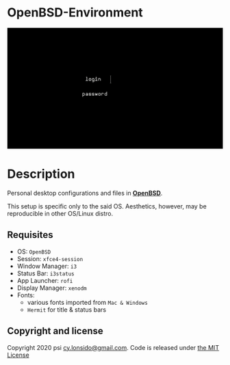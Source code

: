 # OpenBSD-Environment

![OpenBSD environment slideshow](https://github.com/cyril2day/OpenBSD-Environment/blob/master/res/cover/preview.gif)

# Description

Personal desktop configurations and files in **[OpenBSD](https://openbsd.org)**.

This setup is specific only to the said OS. Aesthetics, however, may be reproducible in other OS/Linux distro.

## Requisites

- OS: `OpenBSD`
- Session: `xfce4-session`
- Window Manager: `i3`
- Status Bar: `i3status`
- App Launcher: `rofi`
- Display Manager: `xenodm`
- Fonts:
  - various fonts imported from `Mac & Windows`
  - `Hermit` for title & status bars

## Copyright and license

Copyright 2020 psi <cy.lonsido@gmail.com>. Code is released under [the MIT License](https://github.com/cyril2day/OpenBSD-Environment/blob/master/LICENSE)
